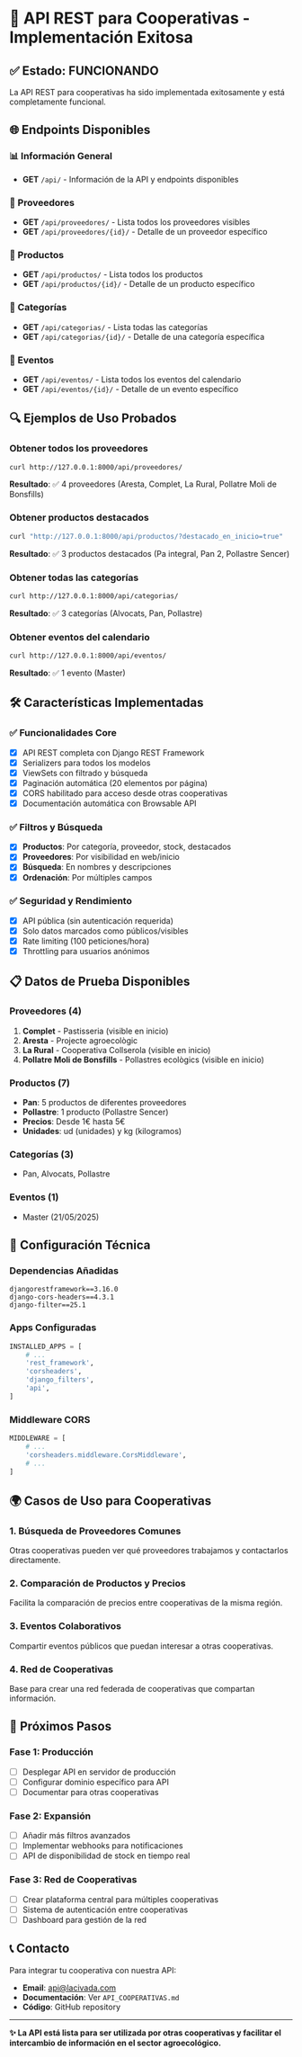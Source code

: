 # 🚀 API REST para Cooperativas - Implementación Exitosa

## ✅ Estado: FUNCIONANDO

La API REST para cooperativas ha sido implementada exitosamente y está completamente funcional.

## 🌐 Endpoints Disponibles

### 📊 Información General
- **GET** `/api/` - Información de la API y endpoints disponibles

### 🏪 Proveedores
- **GET** `/api/proveedores/` - Lista todos los proveedores visibles
- **GET** `/api/proveedores/{id}/` - Detalle de un proveedor específico

### 🛒 Productos  
- **GET** `/api/productos/` - Lista todos los productos
- **GET** `/api/productos/{id}/` - Detalle de un producto específico

### 📂 Categorías
- **GET** `/api/categorias/` - Lista todas las categorías
- **GET** `/api/categorias/{id}/` - Detalle de una categoría específica

### 📅 Eventos
- **GET** `/api/eventos/` - Lista todos los eventos del calendario
- **GET** `/api/eventos/{id}/` - Detalle de un evento específico

## 🔍 Ejemplos de Uso Probados

### Obtener todos los proveedores
```bash
curl http://127.0.0.1:8000/api/proveedores/
```
**Resultado**: ✅ 4 proveedores (Aresta, Complet, La Rural, Pollatre Moli de Bonsfills)

### Obtener productos destacados
```bash
curl "http://127.0.0.1:8000/api/productos/?destacado_en_inicio=true"
```
**Resultado**: ✅ 3 productos destacados (Pa integral, Pan 2, Pollastre Sencer)

### Obtener todas las categorías
```bash
curl http://127.0.0.1:8000/api/categorias/
```
**Resultado**: ✅ 3 categorías (Alvocats, Pan, Pollastre)

### Obtener eventos del calendario
```bash
curl http://127.0.0.1:8000/api/eventos/
```
**Resultado**: ✅ 1 evento (Master)

## 🛠️ Características Implementadas

### ✅ Funcionalidades Core
- [x] API REST completa con Django REST Framework
- [x] Serializers para todos los modelos
- [x] ViewSets con filtrado y búsqueda
- [x] Paginación automática (20 elementos por página)
- [x] CORS habilitado para acceso desde otras cooperativas
- [x] Documentación automática con Browsable API

### ✅ Filtros y Búsqueda
- [x] **Productos**: Por categoría, proveedor, stock, destacados
- [x] **Proveedores**: Por visibilidad en web/inicio
- [x] **Búsqueda**: En nombres y descripciones
- [x] **Ordenación**: Por múltiples campos

### ✅ Seguridad y Rendimiento
- [x] API pública (sin autenticación requerida)
- [x] Solo datos marcados como públicos/visibles
- [x] Rate limiting (100 peticiones/hora)
- [x] Throttling para usuarios anónimos

## 📋 Datos de Prueba Disponibles

### Proveedores (4)
1. **Complet** - Pastisseria (visible en inicio)
2. **Aresta** - Projecte agroecològic
3. **La Rural** - Cooperativa Collserola (visible en inicio)
4. **Pollatre Moli de Bonsfills** - Pollastres ecològics (visible en inicio)

### Productos (7)
- **Pan**: 5 productos de diferentes proveedores
- **Pollastre**: 1 producto (Pollastre Sencer)
- **Precios**: Desde 1€ hasta 5€
- **Unidades**: ud (unidades) y kg (kilogramos)

### Categorías (3)
- Pan, Alvocats, Pollastre

### Eventos (1)
- Master (21/05/2025)

## 🔧 Configuración Técnica

### Dependencias Añadidas
```
djangorestframework==3.16.0
django-cors-headers==4.3.1
django-filter==25.1
```

### Apps Configuradas
```python
INSTALLED_APPS = [
    # ...
    'rest_framework',
    'corsheaders', 
    'django_filters',
    'api',
]
```

### Middleware CORS
```python
MIDDLEWARE = [
    # ...
    'corsheaders.middleware.CorsMiddleware',
    # ...
]
```

## 🌍 Casos de Uso para Cooperativas

### 1. **Búsqueda de Proveedores Comunes**
Otras cooperativas pueden ver qué proveedores trabajamos y contactarlos directamente.

### 2. **Comparación de Productos y Precios**
Facilita la comparación de precios entre cooperativas de la misma región.

### 3. **Eventos Colaborativos**
Compartir eventos públicos que puedan interesar a otras cooperativas.

### 4. **Red de Cooperativas**
Base para crear una red federada de cooperativas que compartan información.

## 🚀 Próximos Pasos

### Fase 1: Producción
- [ ] Desplegar API en servidor de producción
- [ ] Configurar dominio específico para API
- [ ] Documentar para otras cooperativas

### Fase 2: Expansión
- [ ] Añadir más filtros avanzados
- [ ] Implementar webhooks para notificaciones
- [ ] API de disponibilidad de stock en tiempo real

### Fase 3: Red de Cooperativas
- [ ] Crear plataforma central para múltiples cooperativas
- [ ] Sistema de autenticación entre cooperativas
- [ ] Dashboard para gestión de la red

## 📞 Contacto

Para integrar tu cooperativa con nuestra API:
- **Email**: api@lacivada.com
- **Documentación**: Ver `API_COOPERATIVAS.md`
- **Código**: GitHub repository

---

**✨ La API está lista para ser utilizada por otras cooperativas y facilitar el intercambio de información en el sector agroecológico.**